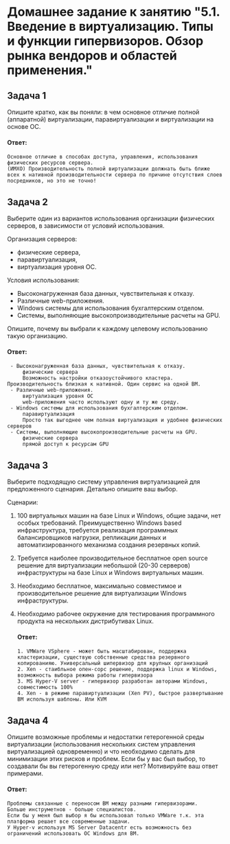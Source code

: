 
# Домашнее задание к занятию "5.1. Введение в виртуализацию. Типы и функции гипервизоров. Обзор рынка вендоров и областей применения."

## Задача 1

Опишите кратко, как вы поняли: в чем основное отличие полной (аппаратной) виртуализации, паравиртуализации и виртуализации на основе ОС.

   #### Ответ:
   ```
   Основное отличие в способах доступа, управления, использования физических ресурсов сервера.
   (ИМХО) Производительность полной виртуализации должнать быть ближе всех к нативной производительности сервера по причине отсутствия слоев посредников, но это не точно!
   ```

## Задача 2

Выберите один из вариантов использования организации физических серверов, в зависимости от условий использования.

Организация серверов:
- физические сервера,
- паравиртуализация,
- виртуализация уровня ОС.

Условия использования:
- Высоконагруженная база данных, чувствительная к отказу.
- Различные web-приложения.
- Windows системы для использования бухгалтерским отделом.
- Системы, выполняющие высокопроизводительные расчеты на GPU.

Опишите, почему вы выбрали к каждому целевому использованию такую организацию.

   #### Ответ:
   ```
    - Высоконагруженная база данных, чувствительная к отказу.
        физические сервера
        Возможность настройки отказоустойчивого кластера. Производительность близкая к нативной. Один сервис на одной ВМ.
    - Различные web-приложения.
        виртуализация уровня ОС
        web-приложения часто используют одну и ту же среду.
    - Windows системы для использования бухгалтерским отделом.
        паравиртуализация
        Просто так выгоднее чем полная виртуализация и удобнее физических серверов
    - Системы, выполняющие высокопроизводительные расчеты на GPU.
        физические сервера
        прямой доступ к ресурсам GPU
   ```

## Задача 3

Выберите подходящую систему управления виртуализацией для предложенного сценария. Детально опишите ваш выбор.

Сценарии:

1. 100 виртуальных машин на базе Linux и Windows, общие задачи, нет особых требований. Преимущественно Windows based инфраструктура, требуется реализация программных балансировщиков нагрузки, репликации данных и автоматизированного механизма создания резервных копий.
2. Требуется наиболее производительное бесплатное open source решение для виртуализации небольшой (20-30 серверов) инфраструктуры на базе Linux и Windows виртуальных машин.
3. Необходимо бесплатное, максимально совместимое и производительное решение для виртуализации Windows инфраструктуры.
4. Необходимо рабочее окружение для тестирования программного продукта на нескольких дистрибутивах Linux.


   #### Ответ:
   ```
   1. VMWare VSphere - может быть масштабирован, поддержка кластеризации, существую собственные средства резервного копированияю. Универсальный шипервизор для крупных организаций
   2. Xen - стаибльное опен-сорс решение, поддержка linux и Windows, возможность выбора режима работы гипервизора
   3. MS Hyper-V server - гипервизор разработан авторами Windows, совместимость 100%
   4. Xen - в режиме паравиртуализации (Xen PV), быстрое развертывание ВМ используя шаблоны. Или KVM
   ```

## Задача 4

Опишите возможные проблемы и недостатки гетерогенной среды виртуализации (использования нескольких систем управления виртуализацией одновременно) и что необходимо сделать для минимизации этих рисков и проблем. Если бы у вас был выбор, то создавали бы вы гетерогенную среду или нет? Мотивируйте ваш ответ примерами.

   #### Ответ:
   ```
   Проблемы связанные с переносом ВМ между разными гипервизорами.
   Больше инструметнов - больше специалистов.
   Если бы у меня был выбор я бы использовал только VMWare т.к. эта платформа решает все современные задачи.
   У Hyper-v используя MS Server Datacentr есть возможность без ограничений использовать ОС Windows для ВМ.
   ```
